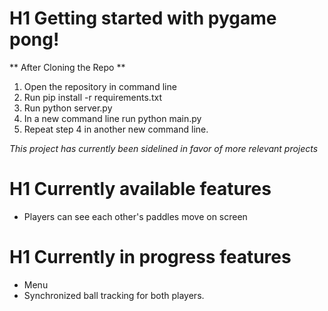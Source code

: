 # H1 Getting started with pygame pong!
** After Cloning the Repo **
1. Open the repository in command line
2. Run pip install -r requirements.txt
3. Run python server.py
4. In a new command line run python main.py
5. Repeat step 4 in another new command line.

*This project has currently been sidelined in favor of more relevant projects*

# H1 Currently available features
- Players can see each other's paddles move on screen

# H1 Currently in progress features
- Menu
- Synchronized ball tracking for both players.